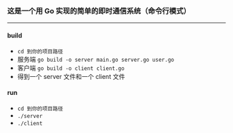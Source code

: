 ### 这是一个用 Go 实现的简单的即时通信系统（命令行模式）

*** 

#### build

- `cd 到你的项目路径`
- 服务端 `go build -o server main.go server.go user.go`
- 客户端 `go build -o client client.go`
- 得到一个 server 文件和一个 client 文件

#### run

- `cd 到你的项目路径`
- `./server`
- `./client`